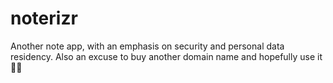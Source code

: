 # noterizr
Another note app, with an emphasis on security and personal data residency. Also an excuse to buy another domain name and hopefully use it 🤷‍♀️
